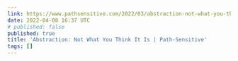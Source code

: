```yaml
---
link: https://www.pathsensitive.com/2022/03/abstraction-not-what-you-think-it-is.html?m=1
date: 2022-04-08 16:37 UTC
# published: false
published: true
title: 'Abstraction: Not What You Think It Is | Path-Sensitive'
tags: []
---
```



